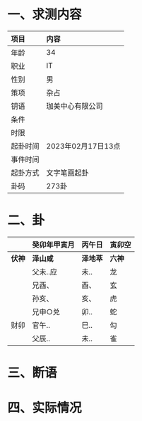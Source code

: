 # 一、求测内容
|项目|内容|
|:-|:-|
|年龄|34|
|职业|IT|
|性别|男|
|策项|杂占|
|钥语|珈美中心有限公司|
|条件||
|时限||
|起卦时间|2023年02月17日13点|
|事件时间||
|起卦方式|文字笔画起卦|
|卦码|273卦|

# 二、卦
||癸卯年甲寅月|丙午日|寅卯空|
|:-|:-|:-|:-|
|**伏神**|**泽山咸**|**泽地萃**|**六神**|
||父未..应|未..|龙|
||兄酉、|酉、|玄|
||孙亥、|亥、|虎|
||兄申○兑|卯..|蛇|
|财卯|官午..|巳..|勾|
||父辰..|未..|雀|


# 三、断语

# 四、实际情况
